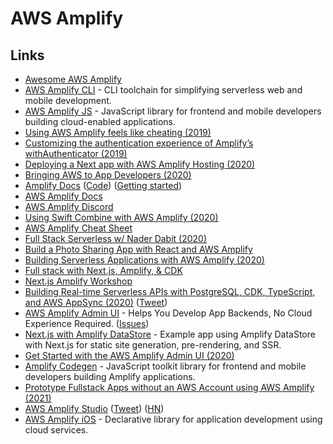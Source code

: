 # AWS Amplify

## Links

- [Awesome AWS Amplify](https://github.com/dabit3/awesome-aws-amplify)
- [AWS Amplify CLI](https://github.com/aws-amplify/amplify-cli) - CLI toolchain for simplifying serverless web and mobile development.
- [AWS Amplify JS](https://github.com/aws-amplify/amplify-js) - JavaScript library for frontend and mobile developers building cloud-enabled applications.
- [Using AWS Amplify feels like cheating (2019)](https://medium.com/@coryschimmoeller/using-aws-amplify-feels-like-cheating-e5eabcaea500)
- [Customizing the authentication experience of Amplify’s withAuthenticator (2019)](https://medium.com/@coryschimmoeller/customizing-the-authentication-experience-of-amplifys-withauthenticator-e6f2089ff469)
- [Deploying a Next app with AWS Amplify Hosting (2020)](https://dev.to/dabit3/5-minute-tutorial-deploying-a-next-app-with-aws-amplify-hosting-5199)
- [Bringing AWS to App Developers (2020)](https://www.swyx.io/writing/hello-aws/)
- [Amplify Docs](https://docs.amplify.aws/) ([Code](https://github.com/aws-amplify/docs)) ([Getting started](https://docs.amplify.aws/start))
- [AWS Amplify Docs](https://aws.amazon.com/amplify/)
- [AWS Amplify Discord](https://discord.com/invite/amplify)
- [Using Swift Combine with AWS Amplify (2020)](https://aws.amazon.com/blogs/mobile/using-swift-combine-with-aws-amplify/)
- [AWS Amplify Cheat Sheet](https://twitter.com/ramonpostulart/status/1306223867652911104)
- [Full Stack Serverless w/ Nader Dabit (2020)](https://www.youtube.com/watch?v=nzKz8kzAfbc)
- [Build a Photo Sharing App with React and AWS Amplify](https://github.com/dabit3/amplify-photo-sharing-workshop)
- [Building Serverless Applications with AWS Amplify (2020)](https://www.youtube.com/watch?v=egXBcNNUvDA)
- [Full stack with Next.js, Amplify, & CDK](https://github.com/dabit3/amplify-with-cdk)
- [Next.js Amplify Workshop](https://github.com/dabit3/next.js-amplify-workshop)
- [Building Real-time Serverless APIs with PostgreSQL, CDK, TypeScript, and AWS AppSync (2020)](https://aws.amazon.com/blogs/mobile/building-real-time-serverless-apis-with-postgres-cdk-typescript-and-aws-appsync/) ([Tweet](https://twitter.com/dabit3/status/1328349979124113408))
- [AWS Amplify Admin UI](https://github.com/aws-amplify/amplify-adminui) - Helps You Develop App Backends, No Cloud Experience Required. ([Issues](https://github.com/aws-amplify/amplify-adminui))
- [Next.js with Amplify DataStore](https://github.com/dabit3/next.js-amplify-datastore) - Example app using Amplify DataStore with Next.js for static site generation, pre-rendering, and SSR.
- [Get Started with the AWS Amplify Admin UI (2020)](https://egghead.io/playlists/get-started-with-the-amplify-admin-ui-9e79)
- [Amplify Codegen](https://github.com/aws-amplify/amplify-codegen) - JavaScript toolkit library for frontend and mobile developers building Amplify applications.
- [Prototype Fullstack Apps without an AWS Account using AWS Amplify (2021)](https://dev.to/codebeast/prototype-fullstack-apps-with-zero-account-setup-using-aws-amplify-5872)
- [AWS Amplify Studio](https://aws.amazon.com/about-aws/whats-new/2021/12/aws-amplify-studio/) ([Tweet](https://twitter.com/ericclemmons/status/1466467457816801290)) ([HN](https://news.ycombinator.com/item?id=29427883))
- [AWS Amplify iOS](https://github.com/aws-amplify/amplify-ios) - Declarative library for application development using cloud services.
